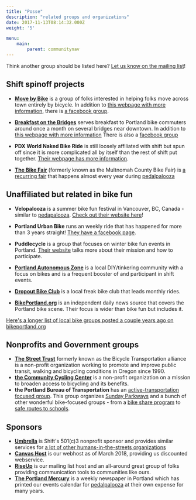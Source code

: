 ```yaml
---
title: "Posse"
description: "related groups and organizations"
date: 2017-11-13T08:14:32.000Z
weight: '5'

menu:
    main:
        parent: communitynav
---
```

Think another group should be listed here?  [Let us know on the mailing list](mailto:shift@lists.riseup.net)!


## Shift spinoff projects

- **[Move by Bike](/pages/mxb)** is a group of folks interested in helping folks move across town entirely by bicycle. In addition to [this webpage with more information](/pages/mxb), there is [a facebook group](https://www.facebook.com/groups/movebybike/).
- **[Breakfast on the Bridges](/pages/bonb)** serves breakfast to Portland bike commuters around once a month on several bridges near downtown. In addition to [this webpage with more information](/pages/bonb) There is also a [facebook group](https://www.facebook.com/bonbpdx/)
- **PDX World Naked Bike Ride** is still loosely affiliated with shift but spun off since it is more complicated all by itself than the rest of shift put together.  [Their webpage has more information](http://pdxwnbr.org).

- **[The Bike Fair](/pages/mcbf)** (formerly known as the Multnomah County Bike Fair) is [a recurring fair](/pages/mcbf) that happens almost every year during [pedalpalooza](/pages/pedalpalooza)

## Unaffiliated but related in bike fun

- **Velopalooza** is a summer bike fun festival in Vancouver, BC, Canada - similar to [pedapalooza](/pages/pedalpalooza).  [Check out their website here](http://velopalooza.ca/about-velopalooza/)!

- **Portland Urban Bike** runs an weekly ride that has happened for more than 3 years straight!  [They have a facebook page](https://www.facebook.com/PortlandUrbanBike/).

- **Puddlecycle** is a group that focuses on winter bike fun events in Portland.  [Their website](https://puddlecycle.com/) talks more about their mission and how to participate.

- **[Portland Autonomous Zone](https://pazpdx.wordpress.com/about/)** is a local DIY/tinkering community with a focus on bikes and is a frequent booster of and participant in shift events.

- **[Dropout Bike Club](https://www.dropoutbikeclub.com/)** is a local freak bike club that leads monthly rides.

- **[BikePortland.org](https://bikeportland.org/)** is an independent daily news source that covers the Portland bike scene.  Their focus is wider than bike fun but includes it.

[Here's a longer list of local bike groups posted a couple years ago on bikeportland.org](https://bikeportland.org/2016/02/03/find-your-tribe-listing-portlands-many-facebook-bike-groups-174007)


## Nonprofits and Government groups

- **[The Street Trust](https://www.thestreettrust.org)** formerly known as the Bicycle Transportation alliance is a non-profit organization working to promote and improve public transit, walking and bicycling conditions in Oregon since 1990.
- **[the Community Cycling Center](http://www.communitycyclingcenter.org/about/)** is a non-profit organization on a mission to broaden access to bicycling and its benefits.
- **the Portland Bureau of Transportation** has an [active-transportation focused group](https://www.portlandoregon.gov/transportation/59969).  This group organizes [Sunday Parkways](https://www.portlandoregon.gov/transportation/46103) and a bunch of other wonderful bike-focused groups - from a [bike share program](https://www.portlandoregon.gov/transportation/57983) to [safe routes to schools](https://www.portlandoregon.gov/transportation/68009).


## Sponsors

- **[Umbrella](https://www.umbrellapdx.org)** is Shift's 501(c)3 nonprofit sponsor and provides similar services for [a lot of other humans-in-the-streets organizations](https://www.umbrellapdx.org/projects)   
- **[Canvas Host](https://www.canvashost.com/)** is our webhost as of March 2018, providing us discounted webservice.
- **[RiseUp](https://riseup.net/)** is our mailing list host and an all-around great group of folks providing communication tools to communities like ours.
- **[The Portland Mercury](https://www.portlandmercury.com/)** is a weekly newspaper in Portland which has printed our events calendar for [pedalpalooza](/pedalpalooza) at their own expense for many years.
